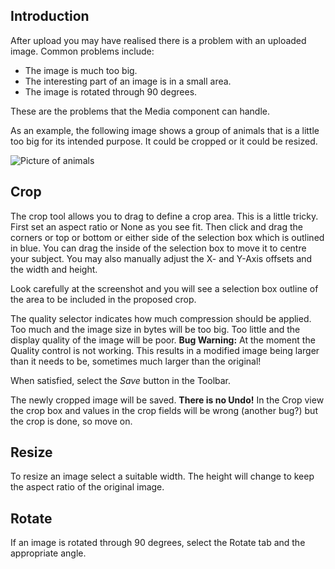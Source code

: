 <!-- Filename: J4.x:Media:_Image_Crop_Resize_Rotate / Display title: Image Crop Resize Rotate -->

## Introduction

After upload you may have realised there is a problem with an uploaded
image. Common problems include:

- The image is much too big.
- The interesting part of an image is in a small area.
- The image is rotated through 90 degrees.

These are the problems that the Media component can handle.

As an example, the following image shows a group of animals that is a little
too big for its intended purpose. It could be cropped or it could be resized.

![Picture of animals](../../../en/images/media/media-crop-serengeti.png)

## Crop

The crop tool allows you to drag to define a crop area. This is a little
tricky. First set an aspect ratio or None as you see fit. Then click and drag 
the corners or top or bottom or either side of the selection box which is
outlined in blue.  You can drag the inside of the selection box to move it to
centre your subject. You may also manually adjust the X- and Y-Axis
offsets and the width and height.

Look carefully at the screenshot and you will see a selection box outline of
the area to be included in the proposed crop.

The quality selector indicates how much compression should be applied.
Too much and the image size in bytes will be too big. Too little and the
display quality of the image will be poor. **Bug Warning:** At the moment the 
Quality control is not working. This results in a modified image being larger 
than it needs to be, sometimes much larger than the original!

When satisfied, select the *Save* button in the Toolbar.

The newly cropped image will be saved. **There is no Undo!** In the Crop
view the crop box and values in the crop fields will be wrong (another bug?)
but the crop is done, so move on.

## Resize

To resize an image select a suitable width. The height will change to keep
the aspect ratio of the original image.

## Rotate

If an image is rotated through 90 degrees, select the Rotate tab and the 
appropriate angle.
